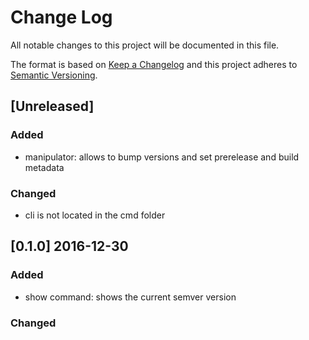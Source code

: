 # Change Log
All notable changes to this project will be documented in this file.

The format is based on [Keep a Changelog](http://keepachangelog.com/) 
and this project adheres to [Semantic Versioning](http://semver.org/).
## [Unreleased]
### Added
- manipulator: allows to bump versions and set prerelease and build metadata
### Changed
- cli is not located in the cmd folder

## [0.1.0] 2016-12-30
### Added
- show command: shows the current semver version

### Changed

